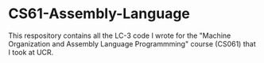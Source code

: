 # CS61-Assembly-Language

This respository contains all the LC-3 code I wrote for the "Machine Organization and Assembly Language Programmming" course (CS061) that I took at UCR.
